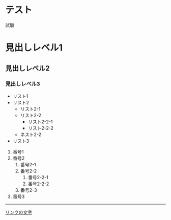 # テスト

試験

# 見出しレベル1
## 見出しレベル2
### 見出しレベル3

- リスト1
- リスト2
    - リスト2-1
    - リスト2-2
         - リスト2-2-1
         - リスト2-2-2
   - ネスト2-2
- リスト3

1. 番号1
1. 番号2
    1. 番号2-1
    1. 番号2-2
       1. 番号2-2-1  
       1. 番号2-2-2
    1. 番号2-3
1. 番号3

---

[リンクの文字](https://www.google.co.jp/)

